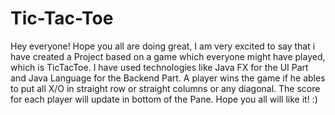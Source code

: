 # Tic-Tac-Toe
Hey everyone!
Hope you all are doing great, I am very excited to say that i have created a Project based on a game which everyone might have played, which is TicTacToe.
I have used technologies like Java FX for the UI Part and Java Language for the Backend Part.
A player wins the game if he ables to put all X/O in straight row or straight columns or any diagonal.
The score for each player will update in bottom of the Pane.
Hope you all will like it! :)
